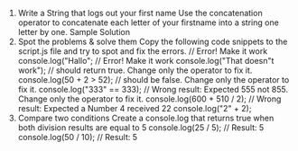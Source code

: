 01) Write a String that logs out your first name
 Use the concatenation operator to concatenate each letter of your firstname into a string one letter by one.
Sample Solution
02) Spot the problems & solve them
 Copy the following code snippets to the script.js file and try to spot and fix the errors.
// Error! Make it work
console.log("Hallo";
// Error! Make it work
console.log("That doesn"t work");
// should return true. Change only the operator to fix it.
console.log(50 + 2 > 52);
// should be false. Change only the operator to fix it.
console.log("333" == 333);
// Wrong result: Expected 555 not 855. Change only the operator to fix it.
console.log(600 + 510 / 2);
// Wrong result: Expected a Number 4 received 22
console.log("2" + 2);
03) Compare two conditions
 Create a console.log that returns true when both division results are equal to 5
console.log(25 / 5); // Result: 5
console.log(50 / 10); // Result: 5
